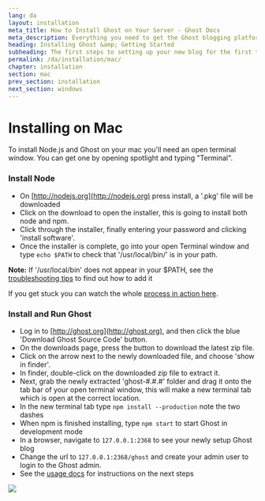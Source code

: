 ```yaml
---
lang: da
layout: installation
meta_title: How to Install Ghost on Your Server - Ghost Docs
meta_description: Everything you need to get the Ghost blogging platform up and running on your local or remote environement.
heading: Installing Ghost &amp; Getting Started
subheading: The first steps to setting up your new blog for the first time.
permalink: /da/installation/mac/
chapter: installation
section: mac
prev_section: installation
next_section: windows
---
```



# Installing on Mac <a id="install-mac"></a>

To install Node.js and Ghost on your mac you'll need an open terminal window. You can get one by opening spotlight and typing "Terminal".

### Install Node

*   On [http://nodejs.org](http://nodejs.org) press install, a '.pkg' file will be downloaded
*   Click on the download to open the installer, this is going to install both node and npm.
*   Click through the installer, finally entering your password and clicking 'install software'.
*   Once the installer is complete, go into your open Terminal window and type `echo $PATH` to check that '/usr/local/bin/' is in your path.

<p class="note"><strong>Note:</strong> If '/usr/local/bin' does not appear in your $PATH, see the <a href="#export-path">troubleshooting tips</a> to find out how to add it</p>

If you get stuck you can watch the whole [process in action here](https://s3-eu-west-1.amazonaws.com/ghost-website-cdn/install-node-mac.gif "Install Node on Mac").

### Install and Run Ghost

*   Log in to [http://ghost.org](http://ghost.org), and then click the blue 'Download Ghost Source Code' button.
*   On the downloads page, press the button to download the latest zip file.
*   Click on the arrow next to the newly downloaded file, and choose 'show in finder'.
*   In finder, double-click on the downloaded zip file to extract it.
*   Next, grab the newly extracted 'ghost-#.#.#' folder and drag it onto the tab bar of your open terminal window, this will make a new terminal tab which is open at the correct location.
*   In the new terminal tab type `npm install --production` <span class="note">note the two dashes</span>
*   When npm is finished installing, type `npm start` to start Ghost in development mode
*   In a browser, navigate to <code class="path">127.0.0.1:2368</code> to see your newly setup Ghost blog
*   Change the url to <code class="path">127.0.0.1:2368/ghost</code> and create your admin user to login to the Ghost admin.
*   See the [usage docs](/usage) for instructions on the next steps

![](https://s3-eu-west-1.amazonaws.com/ghost-website-cdn/install-ghost-mac.gif)

